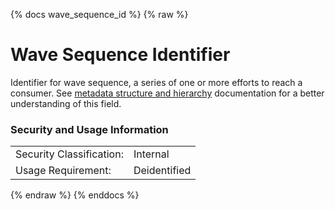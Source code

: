 {% docs wave_sequence_id %}
{% raw %}

# Wave Sequence Identifier

Identifier for wave sequence, a series of one or more efforts to reach a consumer.
See [metadata structure and hierarchy](#!/model/model.aaa_life_data_platform.staging_metadata_metadata)
documentation for a better understanding of this field.

### Security and Usage Information
|    |    |
|---|---|
|Security Classification:| Internal |
|Usage Requirement:| Deidentified |

{% endraw %}
{% enddocs %}
